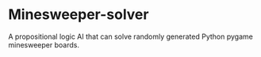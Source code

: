 # Minesweeper-solver
A propositional logic AI that can solve randomly generated Python pygame minesweeper boards.
